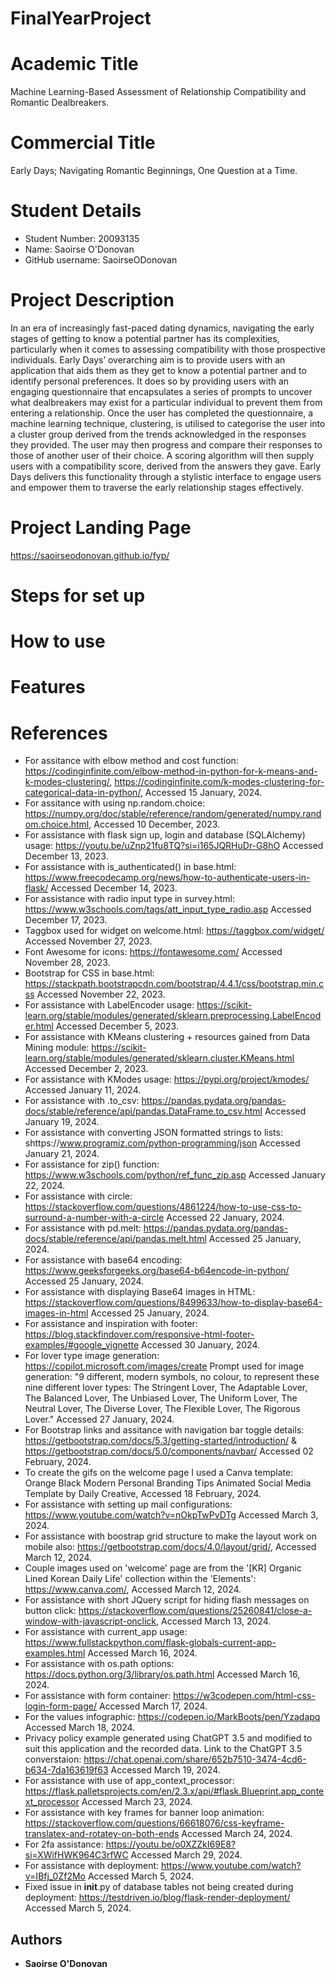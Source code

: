 # FinalYearProject

# Academic Title

Machine Learning-Based Assessment of Relationship Compatibility and Romantic Dealbreakers.

# Commercial Title

Early Days; Navigating Romantic Beginnings, One Question at a Time.

# Student Details

* Student Number: 20093135
* Name: Saoirse O'Donovan
* GitHub username: SaoirseODonovan

# Project Description

In an era of increasingly fast-paced dating dynamics, navigating the early stages of getting to know a potential partner has its complexities, particularly when it comes to assessing compatibility with those prospective individuals. Early Days’ overarching aim is to provide users with an application that aids them as they get to know a potential partner and to identify personal preferences. It does so by providing users with an engaging questionnaire that encapsulates a series of prompts to uncover what dealbreakers may exist for a particular individual to prevent them from entering a relationship. Once the user has completed the questionnaire, a machine learning technique, clustering, is utilised to categorise the user into a cluster group derived from the trends acknowledged in the responses they provided. The user may then progress and compare their responses to those of another user of their choice. A scoring algorithm will then supply users with a compatibility score, derived from the answers they gave. Early Days delivers this functionality through a stylistic interface to engage users and empower them to traverse the early relationship stages effectively. 

# Project Landing Page

https://saoirseodonovan.github.io/fyp/

# Steps for set up

# How to use 

# Features

# References

* For assitance with elbow method and cost function: https://codinginfinite.com/elbow-method-in-python-for-k-means-and-k-modes-clustering/, https://codinginfinite.com/k-modes-clustering-for-categorical-data-in-python/, Accessed 15 January, 2024.
* For assitance with using np.random.choice: https://numpy.org/doc/stable/reference/random/generated/numpy.random.choice.html, Accessed 10 December, 2023.
* For assistance with flask sign up, login and database (SQLAlchemy) usage: https://youtu.be/uZnp21fu8TQ?si=i165JQRHuDr-G8hO Accessed December 13, 2023.
* For assistance with is_authenticated() in base.html: https://www.freecodecamp.org/news/how-to-authenticate-users-in-flask/ Accessed December 14, 2023.
* For assistance with radio input type in survey.html: https://www.w3schools.com/tags/att_input_type_radio.asp Accessed December 17, 2023.
* Taggbox used for widget on welcome.html: https://taggbox.com/widget/ Accessed November 27, 2023.
* Font Awesome for icons: https://fontawesome.com/ Accessed November 28, 2023.
* Bootstrap for CSS in base.html: https://stackpath.bootstrapcdn.com/bootstrap/4.4.1/css/bootstrap.min.css Accessed November 22, 2023.
* For assistance with LabelEncoder usage: https://scikit-learn.org/stable/modules/generated/sklearn.preprocessing.LabelEncoder.html Accessed December 5, 2023.
* For assistance with KMeans clustering + resources gained from Data Mining module: https://scikit-learn.org/stable/modules/generated/sklearn.cluster.KMeans.html Accessed December 2, 2023.
* For assistance with KModes usage: https://pypi.org/project/kmodes/ Accessed January 11, 2024.
* For assistance with .to_csv: https://pandas.pydata.org/pandas-docs/stable/reference/api/pandas.DataFrame.to_csv.html Accessed January 19, 2024.
* For assistance with converting JSON formatted strings to lists: shttps://www.programiz.com/python-programming/json Accessed January 21, 2024.
* For assistance for zip() function: https://www.w3schools.com/python/ref_func_zip.asp Accessed January 22, 2024.
* For assistance with circle: https://stackoverflow.com/questions/4861224/how-to-use-css-to-surround-a-number-with-a-circle Accessed 22 January, 2024.
* For assistance with pd.melt: https://pandas.pydata.org/pandas-docs/stable/reference/api/pandas.melt.html Accessed 25 January, 2024.
* For assistance with base64 encoding: https://www.geeksforgeeks.org/base64-b64encode-in-python/ Accessed 25 January, 2024.
* For assistance with displaying Base64 images in HTML: https://stackoverflow.com/questions/8499633/how-to-display-base64-images-in-html Accessed 25 January, 2024.
* For assistance and inspiration with footer: https://blog.stackfindover.com/responsive-html-footer-examples/#google_vignette Accessed 30 January, 2024.
* For lover type image generation: https://copilot.microsoft.com/images/create Prompt used for image generation: "9 different, modern symbols, no colour, to represent these nine different lover types: The Stringent Lover, The Adaptable Lover, The Balanced Lover, The Unbiased Lover, The Uniform Lover, The Neutral Lover, The Diverse Lover, The Flexible Lover, The Rigorous Lover." Accessed 27 January, 2024.
* For Bootstrap links and assitance with navigation bar toggle details: https://getbootstrap.com/docs/5.3/getting-started/introduction/ & https://getbootstrap.com/docs/5.0/components/navbar/ Accessed 02 February, 2024.
* To create the gifs on the welcome page I used a Canva template: Orange Black Modern Personal Branding Tips Animated Social Media Template by Daily Creative, Accessed 18 February, 2024.
* For assistance with setting up mail configurations: https://www.youtube.com/watch?v=nOkpTwPvDTg Accessed March 3, 2024.
* For assistance with boostrap grid structure to make the layout work on mobile also: https://getbootstrap.com/docs/4.0/layout/grid/, Accessed March 12, 2024.
* Couple images used on 'welcome' page are from the '[KR] Organic Lined Korean Daily Life' collection within the 'Elements': https://www.canva.com/, Accessed March 12, 2024.
* For assistance with short JQuery script for hiding flash messages on button click: https://stackoverflow.com/questions/25260841/close-a-window-with-javascript-onclick, Accessed March 13, 2024.
* For assistance with current_app usage: https://www.fullstackpython.com/flask-globals-current-app-examples.html Accessed March 16, 2024.
* For assistance with os.path options: https://docs.python.org/3/library/os.path.html Accessed March 16, 2024.
* For assistance with form container: https://w3codepen.com/html-css-login-form-page/ Accessed March 17, 2024.
* For the values infographic: https://codepen.io/MarkBoots/pen/Yzadapq Accessed March 18, 2024.
* Privacy policy example generated using ChatGPT 3.5 and modified to suit this application and the recorded data. Link to the ChatGPT 3.5 converstaion: https://chat.openai.com/share/652b7510-3474-4cd6-b634-7da163619f63 Accessed March 19, 2024.
* For assistance with use of app_context_processor: https://flask.palletsprojects.com/en/2.3.x/api/#flask.Blueprint.app_context_processor Accessed March 23, 2024.
* For assistance with key frames for banner loop animation: https://stackoverflow.com/questions/66618076/css-keyframe-translatex-and-rotatey-on-both-ends Accessed March 24, 2024.
* For 2fa assistance: https://youtu.be/o0XZZkI69E8?si=XWifHWK964C3rfWC Accessed March 29, 2024.
* For assistance with deployment: https://www.youtube.com/watch?v=IBfj_0Zf2Mo Accessed March 5, 2024.
* Fixed issue in __init__.py of database tables not being created during deployment: https://testdriven.io/blog/flask-render-deployment/ Accessed March 5, 2024.

## Authors

- **Saoirse O'Donovan**


